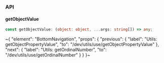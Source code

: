 

### API

#### getObjectValue

```ts
const getObjectValue: (object: object, ...args: string[]) => any;
```


~{
  "element": "BottomNavigation",
  "props": {
    "previous": {
      "label": "Utils: getObjectPropertyValue",
      "to": "/dev/utils/use/getObjectPropertyValue"
    },
    "next": {
      "label": "Utils: getOrdinalNumber",
      "to": "/dev/utils/use/getOrdinalNumber"
    }
  }
}~
